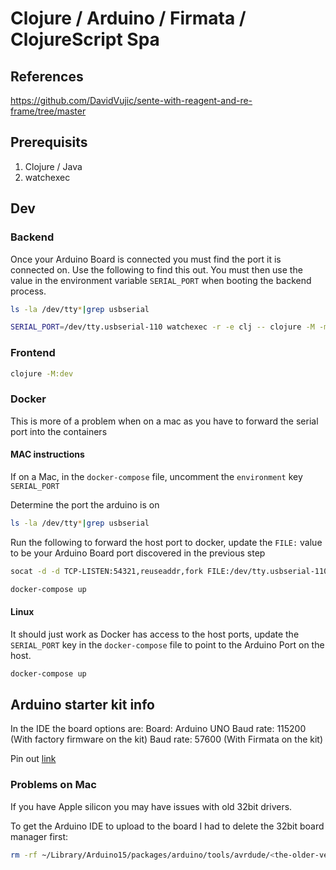 # Clojure / Arduino / Firmata / ClojureScript Spa

## References

<https://github.com/DavidVujic/sente-with-reagent-and-re-frame/tree/master>

## Prerequisits

1. Clojure / Java
1. watchexec

## Dev

### Backend

Once your Arduino Board is connected you must find the port it is connected on. Use the following to find this out. You must then use the value in the environment variable `SERIAL_PORT` when booting the backend process.

```bash
ls -la /dev/tty*|grep usbserial
```

```bash
SERIAL_PORT=/dev/tty.usbserial-110 watchexec -r -e clj -- clojure -M -m myapp.backend.main
```

### Frontend

```bash
clojure -M:dev
```

### Docker

This is more of a problem when on a mac as you have to forward the serial port into the containers

#### MAC instructions

If on a Mac, in the `docker-compose` file, uncomment the `environment` key `SERIAL_PORT`

Determine the port the arduino is on

```bash
ls -la /dev/tty*|grep usbserial
```

Run the following to forward the host port to docker, update the `FILE:` value to be your Arduino Board port discovered in the previous step

```bash
socat -d -d TCP-LISTEN:54321,reuseaddr,fork FILE:/dev/tty.usbserial-110,raw
```

```bash
docker-compose up
```

#### Linux

It should just work as Docker has access to the host ports, update the `SERIAL_PORT` key in the `docker-compose` file to point to the Arduino Port on the host.

```bash
docker-compose up
```

## Arduino starter kit info

In the IDE the board options are:
Board: Arduino UNO
Baud rate: 115200 (With factory firmware on the kit)
Baud rate: 57600 (With Firmata on the kit)

Pin out [link](https://www.elecrow.com/wiki/All-in-one_Starter_Common_Board_Kit_for_Arduino.html)

### Problems on Mac

If you have Apple silicon you may have issues with old 32bit drivers.

To get the Arduino IDE to upload to the board I had to delete the 32bit board
manager first:

```bash
rm -rf ~/Library/Arduino15/packages/arduino/tools/avrdude/<the-older-version>
```
